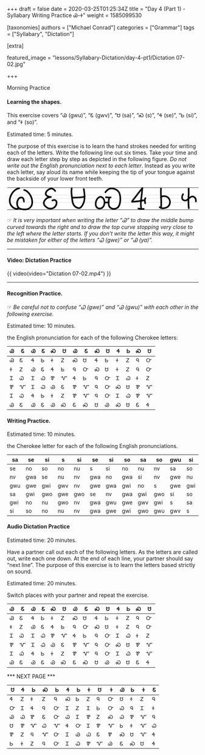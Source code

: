 +++
draft = false
date = 2020-03-25T01:25:34Z
title = "Day 4 (Part 1) - Syllabary Writing Practice Ꮚ-Ꮠ"
weight = 1585099530

[taxonomies]
authors = ["Michael Conrad"]
categories = ["Grammar"]
tags = ["Syllabary", "Dictation"]

[extra]

featured_image = "lessons/Syllabary-Dictation/day-4-pt1/Dictation 07-02.jpg"

+++

Morning Practice

#### Learning the shapes.

This exercise covers “Ꮚ (gwu)”, “Ꮛ (gwv)”, “Ꮜ (sa)”, “Ꮝ (s)”, “Ꮞ (se)”,
“Ꮟ (si)”, and “Ꮠ (so)”.

Estimated time: 5 minutes.
<!-- more -->
The purpose of this exercise is to learn the hand strokes needed for
writing each of the letters. Write the following line out six times.
Take your time and draw each letter step by step as depicted in the
following figure. *Do not write out the English pronunciation next to
each letter*. Instead as you write each letter, say aloud its name while
keeping the tip of your tongue against the backside of your lower front
teeth.

![image](handone%20-%20sample%2007.jpg)

☞ *It is very important when writing the letter “Ꮚ” to draw the middle
bump curved towards the right and to draw the top curve stopping very
close to the left where the letter starts. If you don’t write the letter
this way, it might be mistaken for either of the letters “Ꮗ (gwe)” or “Ꮿ
(ya)”.*

---

#### Video: Dictation Practice

{{ video(video="Dictation 07-02.mp4") }}

---

#### Recognition Practice.

☞ *Be careful not to confuse “Ꮗ (gwe)” and “Ꮚ (gwu)” with each other in
the following exercise.*

Estimated time: 10 minutes.

the English pronunciation for each of the following Cherokee letters:

| Ꮚ | Ꮛ | Ꮚ | Ꮛ | Ꮝ | Ꮜ | Ꮚ | Ꮛ | Ꮝ | Ꮜ | Ꮞ | Ꮟ | Ꮝ | Ꮜ | 
|---|---|---|---|---|---|---|---|---|---|---|---|---|---| 
| Ꮚ | Ꮛ | Ꮞ | Ꮟ | Ꮠ | Ꮓ | Ꮝ | Ꮜ | Ꮞ | Ꮟ | Ꮠ | Ꮓ | Ꮔ | Ꮕ | 
| Ꮠ | Ꮓ | Ꮚ | Ꮛ | Ꮞ | Ꮟ | Ꮔ | Ꮕ | Ꮝ | Ꮜ | Ꮠ | Ꮓ | Ꮔ | Ꮕ | 
| Ꮖ | Ꮗ | Ꮖ | Ꮗ | Ꮘ | Ꮙ | Ꮞ | Ꮟ | Ꮔ | Ꮕ | Ꮖ | Ꮗ | Ꮠ | Ꮓ | 
| Ꮘ | Ꮙ | Ꮖ | Ꮗ | Ꮚ | Ꮛ | Ꮘ | Ꮙ | Ꮔ | Ꮕ | Ꮝ | Ꮜ | Ꮘ | Ꮙ | 
| Ꮖ | Ꮗ | Ꮞ | Ꮟ | Ꮠ | Ꮓ | Ꮘ | Ꮙ | Ꮔ | Ꮕ | Ꮖ | Ꮗ | Ꮘ | Ꮙ | 
| Ꮚ | Ꮛ | Ꮚ | Ꮛ | Ꮚ | Ꮝ | Ꮛ | Ꮝ | Ꮜ | Ꮚ | Ꮝ | Ꮜ | Ꮛ | Ꮞ | 


#### Writing Practice.

Estimated time: 10 minutes.

the Cherokee letter for each of the following English pronunciations.

| sa  | se  | si  | s   | si  | se  | si  | so  | sa  | so  | gwu | si  | so  | gwv | 
|-----|-----|-----|-----|-----|-----|-----|-----|-----|-----|-----|-----|-----|-----| 
| se  | no  | so  | no  | nu  | s   | si  | no  | nu  | nv  | sa  | so  | no  | nu  | 
| nv  | gwa | se  | nu  | nv  | gwa | no  | gwa | si  | nv  | gwe | nu  | gwa | so  | 
| gwu | gwe | gwi | gwv | nv  | gwe | gwa | gwi | no  | s   | gwe | gwi | gwo | nu  | 
| sa  | gwi | gwo | gwe | gwo | se  | nv  | gwa | gwi | gwo | si  | so  | gwo | gwe | 
| gwi | no  | nu  | gwo | nv  | gwa | gwu | gwe | gwv | gwi | s   | sa  | gwo | se  | 
| si  | so  | no  | nu  | nv  | gwa | gwe | gwi | gwo | gwu | gwv | s   | sa  | se  | 


#### Audio Dictation Practice

Estimated time: 20 minutes.

Have a partner call out each of the following letters. As the letters
are called out, write each one down. At the end of each line, your
partner should say “next line”. The purpose of this exercise is to learn
the letters based strictly on sound.

Estimated time: 20 minutes.

Switch places with your partner and repeat the exercise.

| Ꮚ | Ꮛ | Ꮚ | Ꮛ | Ꮝ | Ꮜ | Ꮚ | Ꮛ | Ꮝ | Ꮜ | Ꮞ | Ꮟ | Ꮝ | Ꮜ | 
|---|---|---|---|---|---|---|---|---|---|---|---|---|---| 
| Ꮚ | Ꮛ | Ꮞ | Ꮟ | Ꮠ | Ꮓ | Ꮝ | Ꮜ | Ꮞ | Ꮟ | Ꮠ | Ꮓ | Ꮔ | Ꮕ | 
| Ꮠ | Ꮓ | Ꮚ | Ꮛ | Ꮞ | Ꮟ | Ꮔ | Ꮕ | Ꮝ | Ꮜ | Ꮠ | Ꮓ | Ꮔ | Ꮕ | 
| Ꮖ | Ꮗ | Ꮖ | Ꮗ | Ꮘ | Ꮙ | Ꮞ | Ꮟ | Ꮔ | Ꮕ | Ꮖ | Ꮗ | Ꮠ | Ꮓ | 
| Ꮘ | Ꮙ | Ꮖ | Ꮗ | Ꮚ | Ꮛ | Ꮘ | Ꮙ | Ꮔ | Ꮕ | Ꮝ | Ꮜ | Ꮘ | Ꮙ | 
| Ꮖ | Ꮗ | Ꮞ | Ꮟ | Ꮠ | Ꮓ | Ꮘ | Ꮙ | Ꮔ | Ꮕ | Ꮖ | Ꮗ | Ꮘ | Ꮙ | 
| Ꮚ | Ꮛ | Ꮚ | Ꮛ | Ꮚ | Ꮝ | Ꮛ | Ꮝ | Ꮜ | Ꮚ | Ꮝ | Ꮜ | Ꮛ | Ꮞ | 

*** NEXT PAGE ***

| Ꮜ | Ꮞ | Ꮟ | Ꮝ | Ꮟ | Ꮞ | Ꮟ | Ꮠ | Ꮜ | Ꮠ | Ꮚ | Ꮟ | Ꮠ | Ꮛ | 
|---|---|---|---|---|---|---|---|---|---|---|---|---|---| 
| Ꮞ | Ꮓ | Ꮠ | Ꮓ | Ꮔ | Ꮝ | Ꮟ | Ꮓ | Ꮔ | Ꮕ | Ꮜ | Ꮠ | Ꮓ | Ꮔ | 
| Ꮕ | Ꮖ | Ꮞ | Ꮔ | Ꮕ | Ꮖ | Ꮓ | Ꮖ | Ꮟ | Ꮕ | Ꮗ | Ꮔ | Ꮖ | Ꮠ | 
| Ꮚ | Ꮗ | Ꮘ | Ꮛ | Ꮕ | Ꮗ | Ꮖ | Ꮘ | Ꮓ | Ꮝ | Ꮗ | Ꮘ | Ꮙ | Ꮔ | 
| Ꮜ | Ꮘ | Ꮙ | Ꮗ | Ꮙ | Ꮞ | Ꮕ | Ꮖ | Ꮘ | Ꮙ | Ꮟ | Ꮠ | Ꮙ | Ꮗ | 
| Ꮘ | Ꮓ | Ꮔ | Ꮙ | Ꮕ | Ꮖ | Ꮚ | Ꮗ | Ꮛ | Ꮘ | Ꮝ | Ꮜ | Ꮙ | Ꮞ | 
| Ꮟ | Ꮠ | Ꮓ | Ꮔ | Ꮕ | Ꮖ | Ꮗ | Ꮘ | Ꮙ | Ꮚ | Ꮛ | Ꮝ | Ꮜ | Ꮞ | 
